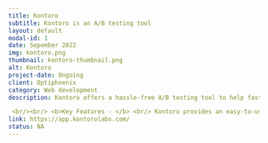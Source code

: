 ```yaml
---
title: Kontoro
subtitle: Kontoro is an A/B testing tool
layout: default
modal-id: 1
date: Sepember 2022
img: kontoro.png
thumbnail: kontoro-thumbnail.png
alt: Kontoro
project-date: Ongoing
client: Optiphoenix
category: Web development
description: Kontoro offers a hassle-free A/B testing tool to help fast-growing businesses accelerate their growth. A/B testing (also known as split testing or bucket testing) is a technique for comparing two versions of a webpage or app to see which one performs better.

 <br/><br/> <b>Key Features - </b> <br/> Kontoro provides an easy-to-use A/B testing tool. <br/> API integration is extremely simple and straightforward for well-known technologies such as NodeJS, Swift, Python, Flutter, and others.<br/><br/> <b>Tech Stack - </b> <br/> For its robust capabilities, the website is powered by a combination of ReactJS on frontend, Ruby on Rails for backend, and GO for it's high performance computation intensive task. 
link: https://app.kontorolabs.com/
status: NA
---
```

